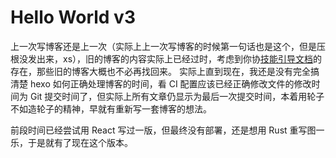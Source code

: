 # Hello World v3
上一次写博客还是上一次（实际上上一次写博客的时候第一句话也是这个，但是压根没发出来，xs），旧的博客的内容实际上已经过时，考虑到你协[技能引导文档](https://docs.net9.org/)的存在，那些旧的博客大概也不必再找回来。 实际上直到现在，我还是没有完全搞清楚 hexo 如何正确处理博客的时间，看 CI 配置应该已经正确修改文件的修改时间为 Git 提交时间了，但实际上所有文章仍显示为最后一次提交时间，本着用轮子不如造轮子的精神，早就有重新写一套博客的想法。

前段时间已经尝试用 React 写过一版，但最终没有部署，还是想用 Rust 重写图一乐，于是就有了现在这个版本。
